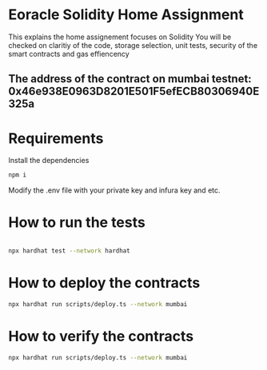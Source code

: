 # Eoracle Solidity Home Assignment
This explains the home assignement focuses on Solidity
You will be checked on claritiy of the code, storage selection, unit tests, security of the smart contracts and gas effiencency

## The address of the contract on mumbai testnet: 0x46e938E0963D8201E501F5efECB80306940E325a

# Requirements

Install the dependencies
```bash
npm i
```

Modify the .env file with your private key and infura key and etc.

# How to run the tests
```bash

npx hardhat test --network hardhat

```

# How to deploy the contracts
```bash
npx hardhat run scripts/deploy.ts --network mumbai
```

# How to verify the contracts
```bash
npx hardhat run scripts/deploy.ts --network mumbai
```
